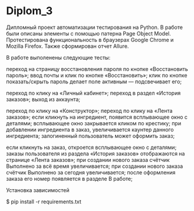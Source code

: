 # Diplom_3

Дипломный проект автоматизации тестирования на Python. 
В работе были описаны элементы с помощью патерна Page Object Model. 
Протестирована функциональность в браузерах Google Chrome и Mozilla Firefox.
Также сформирован отчет Allure.

В работе выполенены следующие тесты: 

переход на страницу восстановления пароля по кнопке «Восстановить пароль»;
ввод почты и клик по кнопке «Восстановить»;
клик по кнопке показать/скрыть пароль делает поле активным — подсвечивает его; 

переход по клику на «Личный кабинет»;
переход в раздел «История заказов»;
выход из аккаунта;

переход по клику на «Конструктор»;
переход по клику на «Лента заказов»;
если кликнуть на ингредиент, появится всплывающее окно с деталями;
всплывающее окно закрывается кликом по крестику;
при добавлении ингредиента в заказ, увеличивается каунтер данного ингредиента;
залогиненный пользователь может оформить заказ;


если кликнуть на заказ, откроется всплывающее окно с деталями;
заказы пользователя из раздела «История заказов» отображаются на странице «Лента заказов»;
при создании нового заказа счётчик Выполнено за всё время увеличивается;
при создании нового заказа счётчик Выполнено за сегодня увеличивается;
после оформления заказа его номер появляется в разделе В работе;

Установка зависимостей

$ pip install -r requirements.txt


